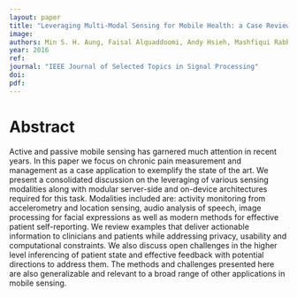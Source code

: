 ```yaml
---
layout: paper
title: "Leveraging Multi-Modal Sensing for Mobile Health: a Case Review in Chronic Pain"
image:
authors: Min S. H. Aung, Faisal Alquaddoomi, Andy Hsieh, Mashfiqui Rabbi, Longqi Yang, J.P. Pollak, Tanzeem Choudhury, Deborah Estrin
year: 2016
ref:
journal: "IEEE Journal of Selected Topics in Signal Processing"
doi:
pdf:
---
```


# Abstract

Active and passive mobile sensing has garnered much attention in recent years. In this paper we focus on chronic pain measurement and management as a case application to exemplify the state of the art. We present a consolidated discussion on the leveraging of various sensing modalities along with modular server-side and on-device architectures required for this task. Modalities included are: activity monitoring from accelerometry and location sensing, audio analysis of speech, image processing for facial expressions as well as modern methods for effective patient self-reporting. We review examples that deliver actionable information to clinicians and patients while addressing privacy, usability and computational constraints. We also discuss open challenges in the higher level inferencing of patient state and effective feedback with potential directions to address them. The methods and challenges presented here are also generalizable and relevant to a broad range of other applications in mobile sensing.
